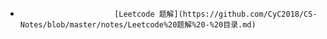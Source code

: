 -                          [Leetcode 题解](https://github.com/CyC2018/CS-Notes/blob/master/notes/Leetcode%20题解%20-%20目录.md)

